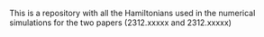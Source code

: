 This is a repository with all the Hamiltonians used in the numerical simulations for the two papers (2312.xxxxx and 2312.xxxxx)

